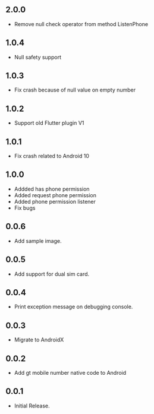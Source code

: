 ## 2.0.0

* Remove null check operator from method ListenPhone 

## 1.0.4

* Null safety support

## 1.0.3

* Fix crash because of null value on empty number

## 1.0.2

* Support old Flutter plugin V1

## 1.0.1

* Fix crash related to Android 10

## 1.0.0

* Addded has phone permission
* Added request phone permission
* Added phone permission listener
* Fix bugs

## 0.0.6

* Add sample image.

## 0.0.5

* Add support for dual sim card.

## 0.0.4

* Print exception message on debugging console.

## 0.0.3

* Migrate to AndroidX

## 0.0.2

* Add gt mobile number native code to Android


## 0.0.1

* Initial Release.
